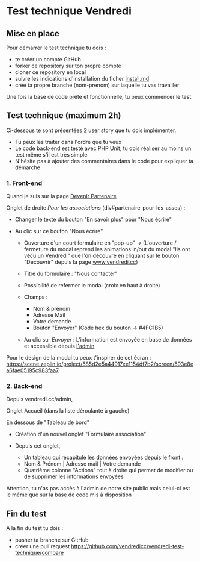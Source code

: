 # Test technique Vendredi


## Mise en place

Pour démarrer le test technique tu dois :

- te créer un compte GitHub
- forker ce repository sur ton propre compte
- cloner ce repository en local
- suivre les indications d'installation du ficher [install.md](./install.md)
- créé ta propre branche (nom-prenom) sur laquelle tu vas travailler


Une fois la base de code prête et fonctionnelle, tu peux commencer le test.


## Test technique (maximum 2h)

Ci-dessous te sont présentées 2 user story que tu dois implémenter.  
- Tu peux les traiter dans l'ordre que tu veux
- Le code back-end est testé avec PHP Unit, tu dois réaliser au moins un test même s'il est très simple
- N'hésite pas à ajouter des commentaires dans le code pour expliquer ta démarche

### 1. Front-end


Quand je suis sur la page [Devenir Partenaire](https://www.vendredi.cc/devenir-partenaire)

Onglet de droite *Pour les associations* (div#partenaire-pour-les-assos) : 

- Changer le texte du bouton "En savoir plus" pour "Nous écrire"

- Au clic sur ce bouton "Nous écrire"

    - Ouverture d'un court formulaire en "pop-up" -> (L'ouverture / fermeture du modal reprend les animations in/out du modal "Ils ont vécu un Vendredi" que l'on découvre en cliquant sur le bouton "Decouvrir" depuis la page www.vendredi.cc)

    - Titre du formulaire : "Nous contacter"

    - Possibilité de refermer le modal (croix en haut à droite)

    - Champs : 
        - Nom & prénom 
        - Adresse Mail 
        - Votre demande
        - Bouton "Envoyer" (Code hex du bouton -> #4FC1B5)

    - Au clic sur *Envoyer* : L'information est envoyée en base de données et accessible depuis [l'admin](vendredi.cc)
    
Pour le design de la modal tu peux t'inspirer de cet écran : https://scene.zeplin.io/project/585d2e5a44917ee1154df7b2/screen/593e8ea6fae05195c983faa7


### 2. Back-end

Depuis vendredi.cc/admin,

Onglet Accueil (dans la liste déroulante à gauche)

En dessous de "Tableau de bord"

- Création d'un nouvel onglet "Formulaire association"

- Depuis cet onglet,
    - Un tableau qui récapitule les données envoyées depuis le front :
    - Nom & Prénom | Adresse mail | Votre demande
    - Quatrième colonne "Actions" tout à droite qui permet de modifier ou de supprimer les informations envoyées

Attention, tu n'as pas accès à l'admin de notre site public mais celui-ci est le même que sur la base de code mis à disposition


## Fin du test

A la fin du test tu dois : 

- pusher ta branche sur GitHub
- créer une pull request https://github.com/vendredicc/vendredi-test-technique/compare
